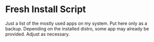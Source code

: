 # Fresh Install Script

Just a list of the mostly used apps on my system. Put here only as a backup. Depending on the installed distro, some app may already be provided. Adjust as necessary.
